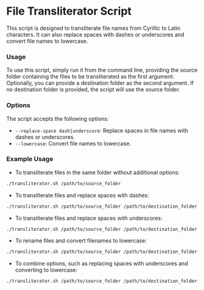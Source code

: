 
**File Transliterator Script**
=============================

This script is designed to transliterate file names from Cyrillic to Latin characters. It can also replace spaces with dashes or underscores and convert file names to lowercase.

### Usage

To use this script, simply run it from the command line, providing the source folder containing the files to be transliterated as the first argument. Optionally, you can provide a destination folder as the second argument. If no destination folder is provided, the script will use the source folder.

### Options

The script accepts the following options:

* `--replace-space dash|underscore`: Replace spaces in file names with dashes or underscores.
* `--lowercase`: Convert file names to lowercase.

### Example Usage

- To transliterate files in the same folder without additional options:
```bash
./transliterator.sh /path/to/source_folder 
```
- To transliterate files and replace spaces with dashes:
```bash
./transliterator.sh /path/to/source_folder /path/to/destination_folder --replace-space dash
```
- To transliterate files and replace spaces with underscores:
```bash
./transliterator.sh /path/to/source_folder /path/to/destination_folder --replace-space underscore
```
- To rename files and convert filenames to lowercase:
```bash
./transliterator.sh /path/to/source_folder /path/to/destination_folder --lowercase
```
- To combine options, such as replacing spaces with underscores and converting to lowercase:
```bash
./transliterator.sh /path/to/source_folder /path/to/destination_folder --replace-space underscore --lowercase
```
